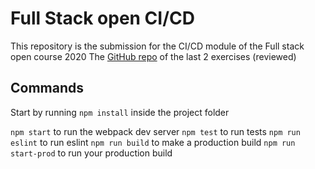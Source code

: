# Full Stack open CI/CD

This repository is the submission for the CI/CD module of the Full stack open course 2020
The [GitHub repo](https://github.com/amadeuspham/full-stack-open-pokedex) of the last 2 exercises (reviewed)

## Commands

Start by running `npm install` inside the project folder

`npm start` to run the webpack dev server
`npm test` to run tests
`npm run eslint` to run eslint
`npm run build` to make a production build
`npm run start-prod` to run your production build
